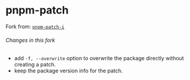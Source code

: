 # pnpm-patch

Fork from: [`pnpm-patch-i`](https://github.com/antfu/pnpm-patch-i)

###### Changes in this fork

- add `-f, --overwrite` option to overwrite the package directly without creating a patch.
- keep the package version info for the patch.
